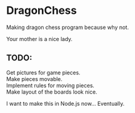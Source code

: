 # DragonChess
Making dragon chess program because why not.

Your mother is a nice lady.

## TODO:  
Get pictures for game pieces.  
Make pieces movable.  
Implement rules for moving pieces.  
Make layout of the boards look nice.  

I want to make this in Node.js now... Eventually.
